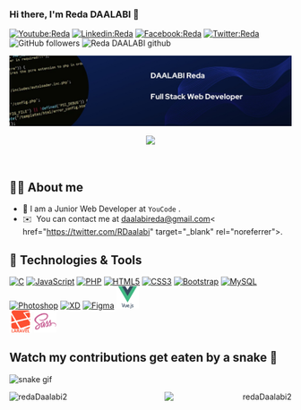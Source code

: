 ### Hi there, I'm Reda DAALABI 👋

[![Youtube:Reda](https://img.shields.io/badge/-Reda-red?style=flat-square&logo=Youtube&logoColor=white&link=https://www.youtube.com/channel/UCtn_L7BTM2Wqzm1G-VBy18w)](https://www.youtube.com/channel/UCtn_L7BTM2Wqzm1G-VBy18w)
[![Linkedin:Reda](https://img.shields.io/badge/-Reda-blue?style=flat-square&logo=Linkedin&logoColor=white&link=https://www.linkedin.com/in/reda-daalabi-1535ab1bb/)](https://www.linkedin.com/in/reda-daalabi-1535ab1bb/)
[![Facebook:Reda](https://img.shields.io/badge/-Reda-blue?style=flat-square&logo=Facebook&logoColor=white&link=https://web.facebook.com/reda.daalabi/)](https://web.facebook.com/reda.daalabi/)
[![Twitter:Reda](https://img.shields.io/badge/-Reda-blue?style=flat-square&logo=twitter&logoColor=white&link=https://twitter.com/RDaalabi)](https://twitter.com/RDaalabi)
![GitHub followers](https://img.shields.io/github/followers/redaDaalabi2?label=Follow&style=social)
<img src="https://komarev.com/ghpvc/?username=redaDaalabi2&label=Profile%20views&color=0e75b6&style=plastic" alt="Reda DAALABI github" width="110px" />

<p align="center">
  <img src="./Back_Reda.jpg">
</p>

<p align="center">
  <a href="https://github.com/DenverCoder1/readme-typing-svg"><img src="https://readme-typing-svg.herokuapp.com?lines=I'm+Full+Stack+Web+Developer"></a>
</p>

<br>

<p align="center"> 
	<a href = "https://commits.top/morocco.html" target="_blank">
	</a>
</p>

## :sassy_man: About me

- :school: I am a Junior Web Developer at `YouCode` .
  <br>
- ✉️  You can contact me at [daalabireda@gmail.com](mailto:daalabireda@gmail.com)< href="https://twitter.com/RDaalabi" target="_blank" rel="noreferrer">.
  <br>

## 🔧 Technologies & Tools

<a href="https://docs.microsoft.com/en-us/cpp/?view=msvc-170" target="_blank" rel="noreferrer"><img src="https://raw.githubusercontent.com/danielcranney/readme-generator/main/public/icons/skills/c-colored.svg" width="36" height="36" alt="C" /></a>
<a href="https://developer.mozilla.org/en-US/docs/Web/JavaScript" target="_blank" rel="noreferrer"><img src="https://raw.githubusercontent.com/danielcranney/readme-generator/main/public/icons/skills/javascript-colored.svg" width="36" height="36" alt="JavaScript" /></a>
<a href="https://www.php.net/" target="_blank" rel="noreferrer"><img src="https://raw.githubusercontent.com/danielcranney/readme-generator/main/public/icons/skills/php-colored.svg" width="36" height="36" alt="PHP" /></a>
<a href="https://developer.mozilla.org/en-US/docs/Glossary/HTML5" target="_blank" rel="noreferrer"><img src="https://raw.githubusercontent.com/danielcranney/readme-generator/main/public/icons/skills/html5-colored.svg" width="36" height="36" alt="HTML5" /></a>
<a href="https://www.w3.org/TR/CSS/#css" target="_blank" rel="noreferrer"><img src="https://raw.githubusercontent.com/danielcranney/readme-generator/main/public/icons/skills/css3-colored.svg" width="36" height="36" alt="CSS3" /></a>
<a href="https://getbootstrap.com/" target="_blank" rel="noreferrer"><img src="https://raw.githubusercontent.com/danielcranney/readme-generator/main/public/icons/skills/bootstrap-colored.svg" width="36" height="36" alt="Bootstrap" /></a>
<a href="https://www.mysql.com/" target="_blank" rel="noreferrer"><img src="https://raw.githubusercontent.com/danielcranney/readme-generator/main/public/icons/skills/mysql-colored.svg" width="36" height="36" alt="MySQL" /></a>
<a href="https://www.adobe.com/uk/products/photoshop.html" target="_blank" rel="noreferrer"><img src="https://raw.githubusercontent.com/danielcranney/readme-generator/main/public/icons/skills/photoshop-colored.svg" width="36" height="36" alt="Photoshop" /></a>
<a href="https://www.adobe.com/uk/products/xd.html" target="_blank" rel="noreferrer"><img src="https://raw.githubusercontent.com/danielcranney/readme-generator/main/public/icons/skills/xd-colored.svg" width="36" height="36" alt="XD" /></a>
<a href="https://www.figma.com/" target="_blank" rel="noreferrer"><img src="https://raw.githubusercontent.com/danielcranney/readme-generator/main/public/icons/skills/figma-colored.svg" width="36" height="36" alt="Figma" /></a>
<a href="https://vuejs.org/" target="_blank" rel="noreferrer"> <img src="https://raw.githubusercontent.com/devicons/devicon/master/icons/vuejs/vuejs-original-wordmark.svg" alt="vuejs" width="40" height="40"/></a>  
<a href="https://laravel.com/" target="_blank" rel="noreferrer"> <img src="https://raw.githubusercontent.com/devicons/devicon/master/icons/laravel/laravel-plain-wordmark.svg" alt="laravel" width="40" height="40"/></a> 
<a href="https://sass-lang.com" target="_blank" rel="noreferrer"> <img src="https://raw.githubusercontent.com/devicons/devicon/master/icons/sass/sass-original.svg" alt="sass" width="40" height="40"/></a> 

## Watch my contributions get eaten by a snake 🐍

![snake gif](https://github.com/tanyarajhans/Actions/blob/output/github-contribution-grid-snake.svg)

<p align="left"><img width="45%" align="left" src="https://github-readme-stats.vercel.app/api?username=redaDaalabi2&show_icons=true&include_all_commits=true&theme=radical&hide_border=true" alt="redaDaalabi2" /></p>
<p align="right"><img width="45%" align="right" sy src="https://github-readme-stats.vercel.app/api/top-langs/?username=redaDaalabi2&layout=compact&theme=radical&hide_border=true" alt="redaDaalabi2" /></p>
